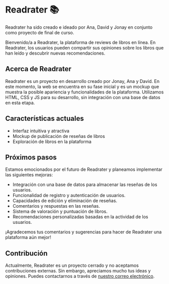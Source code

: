 # Readrater 📚

Readrater ha sido creado e ideado por Ana, David y Jonay en conjunto como proyecto de final de curso.

Bienvenido/a a Readrater, la plataforma de reviews de libros en línea. 
En Readrater, los usuarios pueden compartir sus opiniones sobre los libros que han leído y descubrir nuevas recomendaciones.

## Acerca de Readrater

Readrater es un proyecto en desarrollo creado por Jonay, Ana y David. En este momento, la web se encuentra en su fase inicial y es un mockup que muestra la posible apariencia y funcionalidades de la plataforma. Utilizamos HTML, CSS y JS para su desarrollo, sin integración con una base de datos en esta etapa.

## Características actuales

- Interfaz intuitiva y atractiva
- Mockup de publicación de reseñas de libros
- Exploración de libros en la plataforma

## Próximos pasos

Estamos emocionados por el futuro de Readrater y planeamos implementar las siguientes mejoras:

- Integración con una base de datos para almacenar las reseñas de los usuarios.
- Funcionalidad de registro y autenticación de usuarios.
- Capacidades de edición y eliminación de reseñas.
- Comentarios y respuestas en las reseñas.
- Sistema de valoración y puntuación de libros.
- Recomendaciones personalizadas basadas en la actividad de los usuarios.

¡Agradecemos tus comentarios y sugerencias para hacer de Readrater una plataforma aún mejor!

## Contribución

Actualmente, Readrater es un proyecto cerrado y no aceptamos contribuciones externas. Sin embargo, apreciamos mucho tus ideas y opiniones. Puedes contactarnos a través de [nuestro correo electrónico](mailto:jonayiglesiasp@gmail.com).

